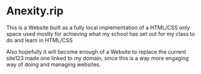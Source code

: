 # Anexity.rip

This is a Website built as a fully local implementation
of a HTML/CSS only space used mostly for achieving what
my school has set out for my class to do and learn in
HTML/CSS

Also hopefully it will become enough of a Website to 
replace the current site123 made one linked to my
domain, since this is a way more engaging way of doing
and managing websites.
